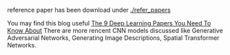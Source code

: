 reference paper has been download under [./refer_papers](./refer_papers)


You may find this blog useful [The 9 Deep Learning Papers You Need To Know About](https://adeshpande3.github.io/The-9-Deep-Learning-Papers-You-Need-To-Know-About.html) There are more rencent CNN models discussed like Generative Adversarial Networks, Generating Image Descriptions, Spatial Transformer Networks.





